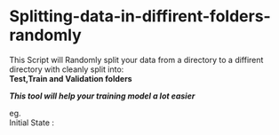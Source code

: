 # Splitting-data-in-diffirent-folders-randomly
This Script will Randomly split your data from a directory to a diffirent directory with cleanly split into:   
<b> Test,Train and Validation folders</b>   

<i><b> This tool will help your training model a lot easier</b></i>   

eg.   
Initial State :    


